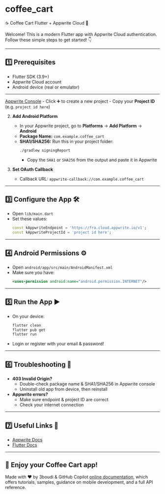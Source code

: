 # coffee_cart

☕️ Coffee Cart Flutter + Appwrite Cloud 🚀

Welcome! This is a modern Flutter app with Appwrite Cloud authentication. Follow these simple steps to get started! 👇

---

## 1️⃣ Prerequisites
- Flutter SDK (3.9+)
- Appwrite Cloud account 
- Android device (real or emulator)

---

[Appwrite Console](https://cloud.appwrite.io)
	 - Click ➕ to create a new project
	 - Copy your **Project ID** (e.g. `project id here`)

2. **Add Android Platform**
	 - In your Appwrite project, go to **Platforms** → **Add Platform** → **Android**
	 - **Package Name:** `com.example.coffee_cart`
	 - **SHA1/SHA256:** Run this in your project folder:
		 ```sh
		 ./gradlew signingReport
		 ```
		 - Copy the `SHA1` or `SHA256` from the output and paste it in Appwrite

3. **Set OAuth Callback**
	 - Callback URL: `appwrite-callback://com.example.coffee_cart`

---

## 3️⃣ Configure the App 🛠️
- Open `lib/main.dart`
- Set these values:
	```dart
	const kAppwriteEndpoint = 'https://fra.cloud.appwrite.io/v1';
	const kAppwriteProjectId = 'project id here';
	```

---

## 4️⃣ Android Permissions ⚙️
- Open `android/app/src/main/AndroidManifest.xml`
- Make sure you have:
	```xml
	<uses-permission android:name="android.permission.INTERNET"/>
	```

---

## 5️⃣ Run the App ▶️
- On your device:
	```sh
	flutter clean
	flutter pub get
	flutter run
	```
- Login or register with your email & password!

---

## 6️⃣ Troubleshooting 🛟
- **403 Invalid Origin?**
	- Double-check package name & SHA1/SHA256 in Appwrite console
	- Uninstall old app from device, then reinstall
- **Appwrite errors?**
	- Make sure endpoint & project ID are correct
	- Check your internet connection

---

## 7️⃣ Useful Links 🔗
- [Appwrite Docs](https://appwrite.io/docs)
- [Flutter Docs](https://docs.flutter.dev)

---

## 🎉 Enjoy your Coffee Cart app!

Made with ❤️ by 3boudi & GitHub Copilot
[online documentation](https://docs.flutter.dev/), which offers tutorials,
samples, guidance on mobile development, and a full API reference.
